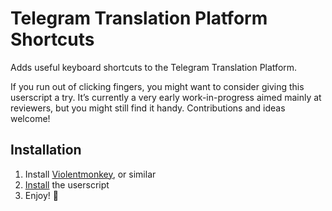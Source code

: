 # Telegram Translation Platform Shortcuts

Adds useful keyboard shortcuts to the Telegram Translation Platform.

If you run out of clicking fingers, you might want to consider giving this userscript a try. It’s currently a very early work-in-progress aimed mainly at reviewers, but you might still find it handy. Contributions and ideas welcome!

## Installation

1. Install [Violentmonkey](https://violentmonkey.github.io/get-it/), or similar
2. [Install](https://github.com/jurf/telegram-translation-shortcuts/raw/master/telegram-translation-shortcuts.user.js) the userscript
3. Enjoy! :slightly_smiling_face:

